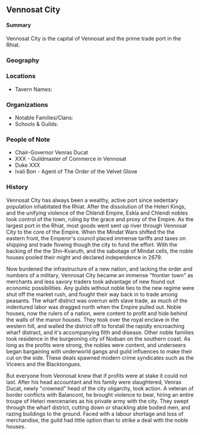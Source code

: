 ## Vennosat City
#### Summary 
Vennosat City is the capital of Vennosat and the prime trade port in the Rhiat.

### Geography
### Locations
* Tavern Names:
### Organizations
*  Notable Families/Clans:
* Schools & Guilds:
### People of Note
* Chair-Governor Venras Ducat
* XXX - Guildmaster of Commerce in Vennosat
* Duke XXX
* Ivali Bon - Agent of The Order of the Velvet Glove

### History
Vennosat City has always been a wealthy, active port since sedentary population inhabitated the Rhiat. After the dissolution of the Heteri Kings, and the unifying violence of the Chlendi Empire, Eskla and Chlendi nobles took control of the town, ruling by the grace and proxy of the Empire. As the largest port in the Rhiat, most goods went sent up river through Vennosat City to the core of the Empire. When the Mindat Wars shifted the the eastern front, the Emperor's council placed immense tariffs and taxes on shipping and trade flowing though the city to fund the effort. With the backing of the the Shn-Kvaruth, and the sabotage of Mindat cells, the noble houses pooled their might and declared independence in 2679.

Now burdened the infrastructure of a new nation, and lacking the order and numbers of a military, Vennosat City became an immense "frontier town" as merchants and less savory traders took advantage of new found out economic possibilities. Any guilds without noble ties to the new regime were shut off the market rush, and fought their way back in to trade among peasants. The wharf district was overrun with slave trade, as much of the indentured labor was dragged north when the Empire pulled out. Noble houses, now the rulers of a nation, were content to profit and hide behind the walls of the manor houses. They took over the royal enclave in the western hill, and walled the district off to forstall the rapidly encroaching wharf distract, and it's accompanying filth and disease. Other noble families took residence in the burgeoning city of Noduan on the southern coast. As long as the profits were strong, the nobles were content, and underseers began bargaining with underworld gangs and guild influences to make their cut on the side. These deals spawned modern crime syndicates such as the Viceers and the Blacktongues.

But everyone from Vennosat knew that if profits were at stake it could not last. After his head accountant and his family were slaughtered, Venras Ducat, newly "crowned" head of the city oligarchy, took action. A veteran of border conflicts with Balancont, he brought violence to bear, hiring an entire troupe of Heteri mercenaries as his private army with the city. They swept through the wharf district, cutting down or shackling able bodied men, and razing buildings to the ground. Faced with a labour shortage and loss of merchandise, the guild had little option than to strike a deal with the noble houses.